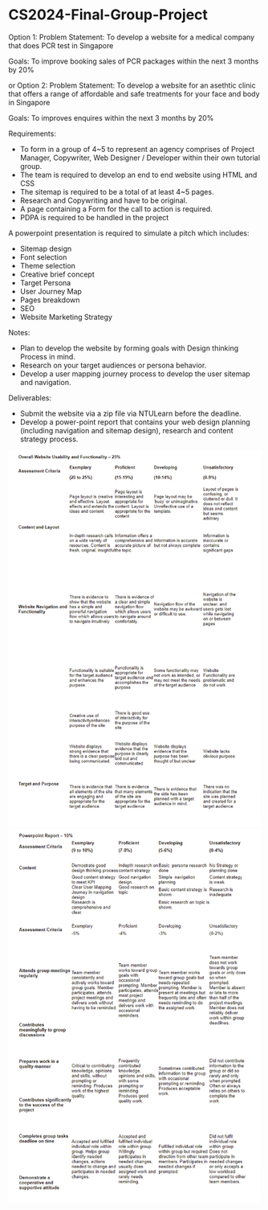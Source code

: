 # CS2024-Final-Group-Project
Option 1:
Problem Statement:
To develop a website for a medical company that does PCR test in Singapore

Goals:
To improve booking sales of PCR packages within the next 3 months by 20%

or
Option 2:
Problem Statement:
To develop a website for an asethtic clinic that offers a range of affordable and safe treatments for your face and body in Singapore
 
Goals:
To improves enquires within the next 3 months by 20%

Requirements:

- To form in a group of 4~5 to represent an agency comprises of Project Manager, Copywriter, Web Designer / Developer within their own tutorial group.
- The team is required to develop an end to end website using HTML and CSS
- The sitemap is required to be a total of at least 4~5 pages.
- Research and Copywriting and have to be original.
- A page containing a Form for the call to action is required.
- PDPA is required to be handled in the project

A powerpoint presentation is required to simulate a pitch which includes:

- Sitemap design
- Font selection
- Theme selection
- Creative brief concept
- Target Persona
- User Journey Map
- Pages breakdown
- SEO
- Website Marketing Strategy

Notes:

- Plan to develop the website by forming goals with Design thinking Process in mind.
- Research on your target audiences or persona behavior.
- Develop a user mapping journey process to develop the user sitemap and navigation.

Deliverables:

- Submit the website via a zip file via NTULearn before the deadline.
- Develop a power-point report that contains your web design planning (including navigation and sitemap design), research and content strategy process.

![Overall Website Usability and Functionality](https://github.com/Its-Js/CS2024-Final-Group-Project/blob/main/Marking%20Rubrics/Overall%20Website%20Usability%20and%20Functionality.png?raw=true)
![Powerpoint Report](https://github.com/Its-Js/CS2024-Final-Group-Project/blob/main/Marking%20Rubrics/Powerpoint%20Report.png?raw=true)
